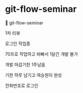 # git-flow-seminar
🍎 git-flow-seminar

1차 리뷰

로그인 작업중

70프로 작업하고 바빠서 1달간 개발 불가

개발 마감기한 1주남음

기한 하루 남기고 여승원이 완성

전화번호로 로그인